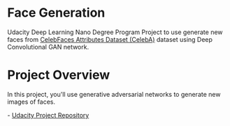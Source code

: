 # Face Generation

Udacity Deep Learning Nano Degree Program Project to use generate new faces from [CelebFaces Attributes Dataset (CelebA)](http://mmlab.ie.cuhk.edu.hk/projects/CelebA.html) dataset using Deep Convolutional GAN network.

# Project Overview

In this project, you'll use generative adversarial networks to generate new images of faces.

\- [Udacity Project Repository](https://github.com/udacity/deep-learning-v2-pytorch/tree/master/project-face-generation)

